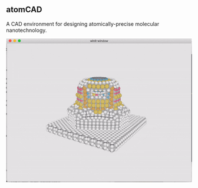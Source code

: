 ## atomCAD

A CAD environment for designing atomically-precise molecular nanotechnology.

![panning around a nanoscale neon pump](./media/neon-pump.gif)
